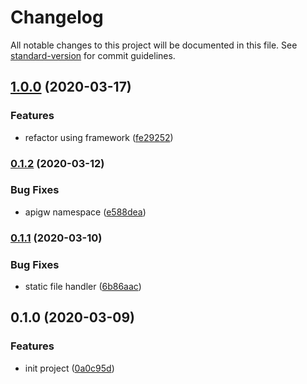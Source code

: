 # Changelog

All notable changes to this project will be documented in this file. See [standard-version](https://github.com/conventional-changelog/standard-version) for commit guidelines.

## [1.0.0](https://github.com/serverless-components/tencent-thinkphp/compare/v0.1.2...v1.0.0) (2020-03-17)


### Features

* refactor using framework ([fe29252](https://github.com/serverless-components/tencent-thinkphp/commit/fe2925250279337a4a5669755becedb36e7b8c40))

### [0.1.2](https://github.com/serverless-components/tencent-thinkphp/compare/v0.1.1...v0.1.2) (2020-03-12)


### Bug Fixes

* apigw namespace ([e588dea](https://github.com/serverless-components/tencent-thinkphp/commit/e588dea98d84cc526d99f97b05928b1c1ecdcf0e))

### [0.1.1](https://github.com/serverless-components/tencent-thinkphp/compare/v0.1.0...v0.1.1) (2020-03-10)


### Bug Fixes

* static file handler ([6b86aac](https://github.com/serverless-components/tencent-thinkphp/commit/6b86aace933d60c0404b5a9a9ba9f57e6aec1709))

## 0.1.0 (2020-03-09)


### Features

* init project ([0a0c95d](https://github.com/serverless-components/tencent-thinkphp/commit/0a0c95d27925b6d1806d200d55425ea985aaadfe))
